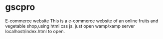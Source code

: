 # gscpro
E-commerce website
This is a e-commerce website of an online fruits and vegetable shop,using html css js.
just open wamp/xamp server localhost/index.html to open.
